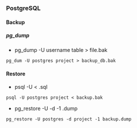 ### PostgreSQL

#### Backup
##### pg_dump <db-name> <backup-file>
- pg_dump -U username table > file.bak
```
pg_dum -U postgres project > backup_db.bak
```

#### Restore
- psql -U <username> <dbname> < <filename>.sql
```
psql -U postgres project < backup.bak
```
- pg_restore -U <username> -d <dbname> -1 <filename>.dump
```
pg_restore -U postgres -d project -1 backup.dump
```